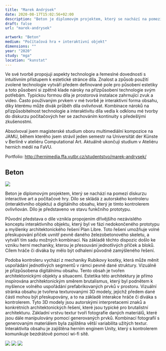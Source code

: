 ```yaml
---
title: "Marek Andrýsek"
date: 2020-08-17T15:02:56+02:00
description: "Beton je diplomovým projektem, který se nachází na pomezí diskurzu interactive art a počítačové hry. Dílo se skládá z autorského kontroleru (interaktivního objektu) a digitálního obsahu, který je tímto kontrolerem ovlivňován."
draft: false
url: "marek-andrysek"

artwork: "Beton"
medium: "Počítačová hra + interaktivní objekt"
dimensions: ""
year: "2020"
study: "mga"
location: "kunstat"
---
```


Ve své tvorbě propojuji aspekty technologie a řemeslné dovednosti s intuitivním přístupem k estetické stránce díla. Znalost a způsob použití zvolené technologie vytváří předem definované pole pro působení estetiky a toto působení si zpětně klade nároky na přizpůsobení technologie svým potřebám. Typickou formou díla je prostorová instalace zahrnující zvuk a video. Často používaným prvkem v mé tvorbě je interaktivní forma obsahu, díky kterému může divák průběh díla ovlivňovat. Kombinace nároků na přizpůsobitelnost technologie a interaktivitu díla vedla k odklonu mé tvorby do diskurzu počítačových her se zachováním kontinuity s předešlými zkušenostmi.

Absolvoval jsem magisterské studium oboru multimediální kompozice na JAMU, během kterého jsem strávil jeden semestr na Universität der Künste v Berlíně v ateliéru Computational Art. Aktuálně ukončuji studium v Ateliéru herních médií na FaVU.

Portfolio: http://hernimedia.ffa.vutbr.cz/studentstvo/marek-andrysek/

## Beton

![](/students/andrysek/1.jpg)

Beton je diplomovým projektem, který se nachází na pomezí diskurzu interactive art a počítačové hry. Dílo se skládá z autorského kontroleru (interaktivního objektu) a digitálního obsahu, který je tímto kontrolerem ovlivňován. Dílo je představeno ve stavu funkčního prototypu.

Původní představa o díle vznikla propojením dřívějšího nezávislého konceptu interaktivního objektu, který byl ve fázi nedokončeného prototypu a myšlenky architektonického řešení Plan Libre. Toto řešení umožňuje volné přeskupování příček uvnitř pevně daného železobetonového skeletu, a vytváří tím sadu možných kombinací. Na základě těchto dispozic došlo ke vzniku herní mechaniky, kterou je přesouvání jednotlivých příček a bloků. Cílem hráče či diváka by mělo být odhalení původně zamýšleného řešení.

Podoba kontroleru vychází z mechaniky Rubikovy kostky, která může měnit uspořádání jednotlivých segmentů v rámci pevně dané struktury. Vizuálně je přizpůsobena digitálnímu obsahu. Tento obsah je tvořen architektonickými objekty a situacemi. Estetika této architektury je přímo inspirována architektonickým směrem brutalismus, který byl podnětem k myšlence volného uspořádání prefabrikovaných prvků v prostoru. Vizuální stránka obsahu je tvořena texturovanými 3D modely, jejichž předem dané části mohou být přeskupovány, a to na základě interakce hráče či diváka s kontrolerem. Tyto 3D modely jsou autorskými interpretacemi znaků a konkrétních architektonických řešení, které jsou typické pro brutalistní architekturu. Základní vrstvu textur tvoří fotografie daných materiálů, které jsou dále manipulovány pomocí generovaných prvků. Kombinací fotografií s generovaným materiálem byla zajištěna větší variabilita užitých textur. Interaktivita obsahu je zajištěna herním enginem Unity, který s kontrolerem komunikuje bezdrátově pomocí wi-fi sítě.

![](/students/andrysek/2.jpg)
![](/students/andrysek/3.jpg)
![](/students/andrysek/4.jpg)
